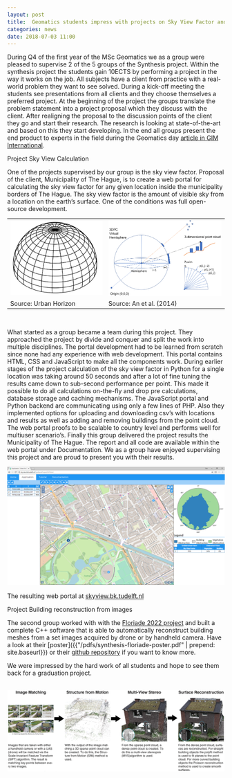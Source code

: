 ```yaml
---
layout: post
title:  Geomatics students impress with projects on Sky View Factor and building reconstruction from images
categories: news
date: 2018-07-03 11:00
---
```


During Q4 of the first year of the MSc Geomatics we as a group were pleased to supervise 2 of the 5 groups of the Synthesis project. Within the synthesis project the students gain 10ECTS by performing a project in the way it works on the job. All subjects have a client from practice with a real-world problem they want to see solved. During a kick-off meeting the students see presentations from all clients and they choose themselves a preferred project. At the beginning of the project the groups translate the problem statement into a project proposal which they discuss with the client. After realigning the proposal to the discussion points of the client they go and start their research. The research is looking at state-of-the-art and based on this they start developing. In the end all groups present the end product to experts in the field during the Geomatics day [article in GIM International](https://gim-international.com/content/news/tu-delft-geomatics-day-provides-insight-into-future-careers).

Project Sky View Calculation

One of the projects supervised by our group is the sky view factor. Proposal of the client, Municipality of The Hague, is to create a web portal for calculating the sky view factor for any given location inside the municipality borders of The Hague. The sky view factor is the amount of visible sky from a location on the earth’s surface. One of the conditions was full open-source development.

<table border="0">
  <tr>
    <td><img class="img-responsive" src="/img/2018/SkyView-dome.png"></td>
    <td><img class="img-responsive" src="/img/2018/SkyView-3dpc.png"></td>
  </tr>
  <tr>
    <td>Source: Urban Horizon</td>
    <td>Source: An et al. (2014)</td>
  </tr>
</table>
<br />

What started as a group became a team during this project. They approached the project by divide and conquer and split the work into multiple disciplines. The portal development had to be learned from scratch since none had any experience with web development. This portal contains HTML, CSS and JavaScript to make all the components work. During earlier stages of the project calculation of the sky view factor in Python for a single location was taking around 50 seconds and after a lot of fine tuning the results came down to sub-second performance per point. This made it possible to do all calculations on-the-fly and drop pre calculations, database storage and caching mechanisms. The JavaScript portal and Python backend are communicating using only a few lines of PHP. Also they implemented options for uploading and downloading csv’s with locations and results as well as adding and removing buildings from the point cloud.
The web portal proofs to be scalable to country level and performs well for multiuser scenario’s. Finally this group delivered the project results the Municipality of The Hague. The report and all code are available within the web portal under Documentation. We as a group have enjoyed supervising this project and are proud to present you with their results.

<img class="img-responsive" src="/img/2018/SkyViewPortal.png">

The resulting web portal at [skyview.bk.tudelft.nl](http://skyview.bk.tudelft.nl)

Project Building reconstruction from images

The second group worked with with the [Floriade 2022 project](https://floriade.com) and built a complete C++ software that is able to automatically reconstruct building meshes from a set images acquired by drone or by handheld camera. Have a look at their [poster]({{"/pdfs/synthesis-floriade-poster.pdf" | prepend: site.baseurl}}) or their [github repository](https://github.com/Natasja1992/3d_floriade) if you want to know more.

We were impressed by the hard work of all students and hope to see them back for a graduation project.

<br />
<img class="img-responsive" src="/img/2018/synthesis-3drecon.png">